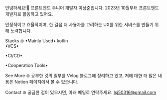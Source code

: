 안녕하세요!👋
프론트엔드 주니어 개발자 이상준입니다.
2023년 10월부터 프론트엔드 개발자로 활동하고 있어요.

안정적이고 효율적이며, 한 걸음 더 사용자를 고려하는 UX를 위한 서비스를 만들기 위해 노력합니다.

Stacks ⊚
•Mainly Used•
kotlin  
•VCS•
 
•CI/CD•
   
•Cooperation Tools•
     
See More ⊚
공부한 것의 일부를 Velog 블로그에 정리하고 있고,
저에 대한 더 많은 내용은 Notion 페이지에서 볼 수 있습니다.
 
Contact ⊚
궁금한 점이 있으시면, 아래 메일로 연락주세요.
lsj50316@gmail.com
